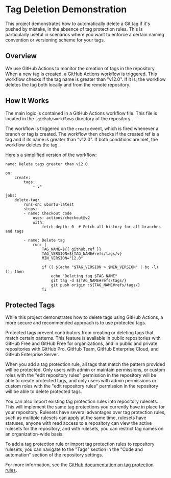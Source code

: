 # Tag Deletion Demonstration

This project demonstrates how to automatically delete a Git tag if it's pushed by mistake, in the absence of tag protection rules. This is particularly useful in scenarios where you want to enforce a certain naming convention or versioning scheme for your tags.

## Overview

We use GitHub Actions to monitor the creation of tags in the repository. When a new tag is created, a GitHub Actions workflow is triggered. This workflow checks if the tag name is greater than "v12.0". If it is, the workflow deletes the tag both locally and from the remote repository.

## How It Works

The main logic is contained in a GitHub Actions workflow file. This file is located in the `.github/workflows` directory of the repository.

The workflow is triggered on the `create` event, which is fired whenever a branch or tag is created. The workflow then checks if the created ref is a tag and if its name is greater than "v12.0". If both conditions are met, the workflow deletes the tag.

Here's a simplified version of the workflow:

```github-actions-workflow
name: Delete tags greater than v12.0

on:
    create:
        tags:
            - v*

jobs:
    delete-tag:
        runs-on: ubuntu-latest
        steps:
        - name: Checkout code
            uses: actions/checkout@v2
            with:
                fetch-depth: 0  # Fetch all history for all branches and tags

        - name: Delete tag
            run: |
                TAG_NAME=${{ github.ref }}
                TAG_VERSION=${TAG_NAME#refs/tags/v}
                MIN_VERSION="12.0"

                if (( $(echo "$TAG_VERSION > $MIN_VERSION" | bc -l) )); then
                    echo "Deleting tag $TAG_NAME"
                    git tag -d ${TAG_NAME#refs/tags/}
                    git push origin :${TAG_NAME#refs/tags/}
                fi

```

## Protected Tags

While this project demonstrates how to delete tags using GitHub Actions, a more secure and recommended approach is to use protected tags. 

Protected tags prevent contributors from creating or deleting tags that match certain patterns. This feature is available in public repositories with GitHub Free and GitHub Free for organizations, and in public and private repositories with GitHub Pro, GitHub Team, GitHub Enterprise Cloud, and GitHub Enterprise Server.

When you add a tag protection rule, all tags that match the pattern provided will be protected. Only users with admin or maintain permissions, or custom roles with the "edit repository rules" permission in the repository will be able to create protected tags, and only users with admin permissions or custom roles with the "edit repository rules" permission in the repository will be able to delete protected tags.

You can also import existing tag protection rules into repository rulesets. This will implement the same tag protections you currently have in place for your repository. Rulesets have several advantages over tag protection rules, such as multiple rulesets can apply at the same time, rulesets have statuses, anyone with read access to a repository can view the active rulesets for the repository, and with rulesets, you can restrict tag names on an organization-wide basis.

To add a tag protection rule or import tag protection rules to repository rulesets, you can navigate to the "Tags" section in the "Code and automation" section of the repository settings.

For more information, see the [GitHub documentation on tag protection rules](https://docs.github.com/en/repositories/configuring-branches-and-merges-in-your-repository/defining-the-mergeability-of-pull-requests/about-protected-branches#creating-a-protected-branch).